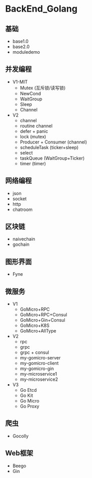 # BackEnd_Golang

## 基础
- base1.0
- base2.0
- moduledemo

## 并发编程
- V1-MIT
  - Mutex (互斥锁/读写锁)
  - NewCond
  - WaitGroup
  - Sleep
  - Channel
- V2
  - channel
  - routine channel
  - defer + panic
  - lock (mutex)
  - Producer + Consumer (channel)
  - scheduleTask (ticker+sleep)
  - select
  - taskQueue (WaitGroup+Ticker)
  - timer (timer)

## 网络编程
- json
- socket
- http
- chatroom

## 区块链
- naivechain
- gochain

## 图形界面
- Fyne

## 微服务
- V1
  - GoMicro+RPC
  - GoMicro+RPC+Consul
  - GoMicro+Gin+Consul
  - GoMicro+K8S
  - GoMicro+AllType
- V2
  - rpc
  - grpc
  - grpc + consul
  - my-gomicro-server
  - my-gomicro-client
  - my-gomicro-gin
  - my-microservice1
  - my-microservice2
- V3
  - Go Etcd
  - Go Kit
  - Go Micro
  - Go Proxy

## 爬虫
- Gocolly

## Web框架
- Beego
- Gin